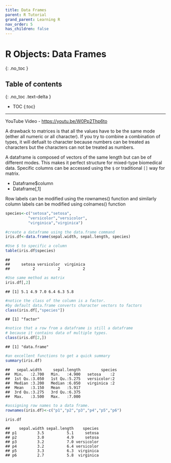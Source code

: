```yaml
---
title: Data Frames
parent: R Tutorial
grand_parent: Learning R
nav_order: 5
has_children: false
---
```


# R Objects: Data Frames
{: .no_toc }


## Table of contents
{: .no_toc .text-delta }

- TOC
{:toc}

---


YouTube Video - <https://youtu.be/W0Pp2Thp6to>

A drawback to matrices is that all the values have to be the same mode (either all numeric or all character). If you try to combine a combination of types, it will defualt to character because numbers can be treated as characters but the characters can not be treated as numbers.

A dataframe is composed of vectors of the same length but can be of different modes. This makes it perfect structure for mixed-type biomedical data. Specific columns can be accessed using the `$` or traditional `[]` way for matrix.

-   Dataframe$column
-   Dataframe\[,1\]

Row labels can be modified using the rownames() function and similarly column labels can be modified using colnames() function

``` r
species<-c("setosa","setosa",
          "versicolor","versicolor",
          "virginica","virginica")

#create a dataframe using the data.frame command
iris.df<-data.frame(sepal.width, sepal.length, species)

#Use $ to specific a column
table(iris.df$species)
```

    ##
    ##     setosa versicolor  virginica
    ##          2          2          2

``` r
#Use same method as matrix
iris.df[,2]
```

    ## [1] 5.1 4.9 7.0 6.4 6.3 5.8

``` r
#notice the class of the column is a factor.
#by default data.frame converts character vectors to factors
class(iris.df[,"species"])
```

    ## [1] "factor"

``` r
#notice that a row from a dataframe is still a dataframe
# because it contains data of multiple types.
class(iris.df[2,])
```

    ## [1] "data.frame"

``` r
#an excellent functions to get a quick summary
summary(iris.df)
```

    ##   sepal.width     sepal.length         species
    ##  Min.   :2.700   Min.   :4.900   setosa    :2  
    ##  1st Qu.:3.050   1st Qu.:5.275   versicolor:2  
    ##  Median :3.200   Median :6.050   virginica :2  
    ##  Mean   :3.150   Mean   :5.917                 
    ##  3rd Qu.:3.275   3rd Qu.:6.375                 
    ##  Max.   :3.500   Max.   :7.000

``` r
#assigning row names to a data frame.
rownames(iris.df)<-c("p1","p2","p3","p4","p5","p6")

iris.df
```

    ##    sepal.width sepal.length    species
    ## p1         3.5          5.1     setosa
    ## p2         3.0          4.9     setosa
    ## p3         3.2          7.0 versicolor
    ## p4         3.2          6.4 versicolor
    ## p5         3.3          6.3  virginica
    ## p6         2.7          5.8  virginica

